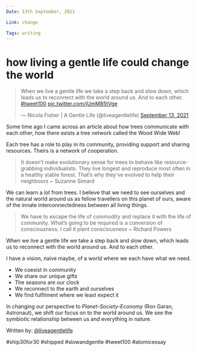 ```yaml
---
Date: 13th September, 2021

Link: change

Tags: writing
---
```


# how living a gentle life could change the world

<blockquote class="twitter-tweet"><p lang="en" dir="ltr">When we live a gentle life we take a step back and slow down, which leads us to reconnect with the world around us. And to each other. <a href="https://twitter.com/hashtag/tweet100?src=hash&amp;ref_src=twsrc%5Etfw">#tweet100</a> <a href="https://t.co/jUmM85tVge">pic.twitter.com/jUmM85tVge</a></p>&mdash; Nicola Fisher | A Gentle Life (@liveagentlelife) <a href="https://twitter.com/liveagentlelife/status/1437323125734182913?ref_src=twsrc%5Etfw">September 13, 2021</a></blockquote> <script async src="https://platform.twitter.com/widgets.js" charset="utf-8"></script>

Some time ago I came across an article about how trees communicate with each other, how there exists a tree network called the Wood Wide Web!

Each tree has a role to play in its community, providing support and sharing resources. Theirs is a network of cooperation.

> It doesn’t make evolutionary sense for trees to behave like resource-grabbing individualists. They live longest and reproduce most often in a healthy stable forest. That’s why they’ve evolved to help their neighbours ~ Suzanne Simard

We can learn a lot from trees. I believe that we need to see ourselves and the natural world around us as fellow travellers on this planet of ours, aware of the innate interconnectedness between all living things.

> We have to escape the life of commodity and replace it with the life of community. What’s going to be required is a conversion of consciousness. I call it plant consciousness ~ Richard Powers

When we live a gentle life we take a step back and slow down, which leads us to reconnect with the world around us. And to each other.

I have a vision, naive maybe, of a world where we each have what we need.

-   We coexist in community
-   We share our unique gifts
-   The seasons are our clock
-   We reconnect to the earth and ourselves
-   We find fulfilment where we least expect it

In changing our perspective to _Planet-Society-Economy_ (Ron Garan, Astronaut), we shift our focus on to the world around us. We see the symbiotic relationship between us and everything in nature.

Written by: [@liveagentlelife](https://twitter.com/liveagentlelife)

#ship30for30 #shipped #slowandgentle #tweet100 #atomicessay 